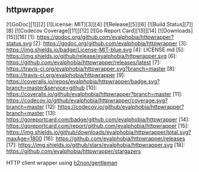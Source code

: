 httpwrapper
----

[![GoDoc][1]][2] [![License: MIT][3]][4] [![Release][5]][6] [![Build Status][7]][8] [![Codecov Coverage][11]][12] [![Go Report Card][13]][14] [![Downloads][15]][16]
[1]: https://godoc.org/github.com/evalphobia/httpwrapper?status.svg
[2]: https://godoc.org/github.com/evalphobia/httpwrapper
[3]: https://img.shields.io/badge/License-MIT-blue.svg
[4]: LICENSE.md
[5]: https://img.shields.io/github/release/evalphobia/httpwrapper.svg
[6]: https://github.com/evalphobia/httpwrapper/releases/latest
[7]: https://travis-ci.org/evalphobia/httpwrapper.svg?branch=master
[8]: https://travis-ci.org/evalphobia/httpwrapper
[9]: https://coveralls.io/repos/evalphobia/httpwrapper/badge.svg?branch=master&service=github
[10]: https://coveralls.io/github/evalphobia/httpwrapper?branch=master
[11]: https://codecov.io/github/evalphobia/httpwrapper/coverage.svg?branch=master
[12]: https://codecov.io/github/evalphobia/httpwrapper?branch=master
[13]: https://goreportcard.com/badge/github.com/evalphobia/httpwrapper
[14]: https://goreportcard.com/report/github.com/evalphobia/httpwrapper
[15]: https://img.shields.io/github/downloads/evalphobia/httpwrapper/total.svg?maxAge=1800
[16]: https://github.com/evalphobia/httpwrapper/releases
[17]: https://img.shields.io/github/stars/evalphobia/httpwrapper.svg
[18]: https://github.com/evalphobia/httpwrapper/stargazers

HTTP client wrapper using [h2non/gentleman](https://github.com/h2non/gentleman)
